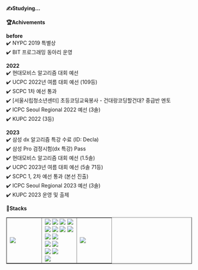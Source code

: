 **✍️Studying...**
<br> 

**🏆Achivements**

**before**
<br>✔️ NYPC 2019 특별상
<br>✔️ BIT 프로그래밍 동아리 운영

**2022**
<br>✔️ 현대모비스 알고리즘 대회 예선 
<br>✔️ UCPC 2022년 여름 대회 예선 (109등)
<br>✔️ SCPC 1차 예선 통과
<br>✔️ [서울시립청소년센터] 초등코딩교육봉사 - 건대랑코딩할건대? 중급반 멘토
<br>✔️ ICPC Seoul Regional 2022 예선 (3솔)
<br>✔️ KUPC 2022 (3등)

**2023**
<br>✔️ 삼성 dx 알고리즘 특강 수료 (ID: Decla)
<br>✔️ 삼성 Pro 검정시험(dx 특강) Pass
<br>✔️ 현대모비스 알고리즘 대회 예선 (1.5솔)
<br>✔️ UCPC 2023년 여름 대회 예선 (5솔 71등)
<br>✔️ SCPC 1, 2차 예선 통과 (본선 진출)
<br>✔️ ICPC Seoul Regional 2023 예선 (3솔)
<br>✔️ KUPC 2023 운영 및 출제

**📖Stacks**
<table border="" style="width: 100%;">
  <tbody>
    <tr style="width: 100%;">
    <td style="width: 33%;">
      <img src="https://github-readme-stats.vercel.app/api/top-langs/?username=dldyou"> <br>
    </td>
    <td style="width: 33%;">
      <img src="https://img.shields.io/badge/c-A8B9CC?style=for-the-badge&logo=c&logoColor=white">
      <img src="https://img.shields.io/badge/c++-00599C?style=for-the-badge&logo=c%2B%2B&logoColor=white">
      <img src="https://img.shields.io/badge/python-3776AB?style=for-the-badge&logo=python&logoColor=white">
      <img src="https://img.shields.io/badge/java-007396?style=for-the-badge&logo=java&logoColor=white">
      <br>
      <img src="https://img.shields.io/badge/html5-E34F26?style=for-the-badge&logo=html5&logoColor=white"> 
      <img src="https://img.shields.io/badge/css-1572B6?style=for-the-badge&logo=css3&logoColor=white"> 
      <img src="https://img.shields.io/badge/javascript-F7DF1E?style=for-the-badge&logo=javascript&logoColor=black"> 
      <img src="https://img.shields.io/badge/jquery-0769AD?style=for-the-badge&logo=jquery&logoColor=white">
      <br>
      <img src="https://img.shields.io/badge/mysql-4479A1?style=for-the-badge&logo=mysql&logoColor=white"> 
      <img src="https://img.shields.io/badge/mariaDB-003545?style=for-the-badge&logo=mariaDB&logoColor=white"> 
      <br>
      <img src="https://img.shields.io/badge/react-61DAFB?style=for-the-badge&logo=react&logoColor=black"> 
      <img src="https://img.shields.io/badge/node.js-339933?style=for-the-badge&logo=Node.js&logoColor=white">
      <br>
      <img src="https://img.shields.io/badge/spring-6DB33F?style=for-the-badge&logo=spring&logoColor=white"> 
      <img src="https://img.shields.io/badge/django-092E20?style=for-the-badge&logo=django&logoColor=white">
      <br>
      <img src="https://img.shields.io/badge/apache tomcat-F8DC75?style=for-the-badge&logo=apachetomcat&logoColor=white">
      <br>
    </td>
    <td style="width: 33%;">
      <div style="float: left; width: 30%; margin: 0 auto;"> <img src="http://mazassumnida.wtf/api/v2/generate_badge?boj=dldyou"> <br> </div>
    </td>
</div>
